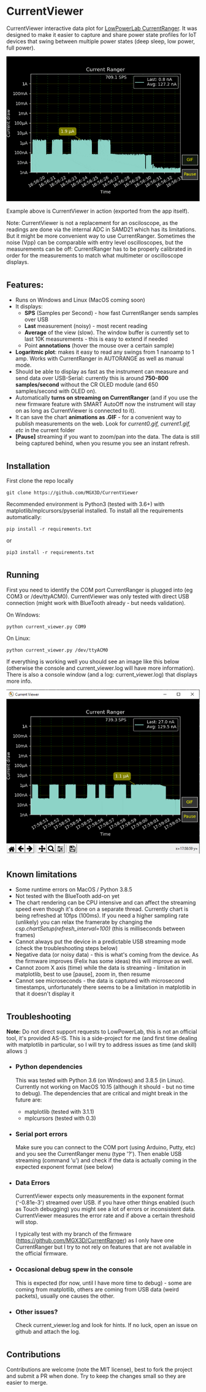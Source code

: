 # CurrentViewer

CurrentViewer interactive data plot for [LowPowerLab CurrentRanger](https://github.com/LowPowerLab/CurrentRanger). It was designed to make it easier to capture and share power state profiles for IoT devices that swing between multiple power states (deep sleep, low power, full power).

![Screenshot](./images/example1.gif)

Example above is CurrentViewer in action (exported from the app itself).

Note: CurrentViewer is not a replacement for an osciloscope, as the readings are done via the internal ADC in SAMD21 which has its limitations. But it might be more convenient way to use CurrentRanger. Sometimes the noise (Vpp) can be comparable with entry level oscilloscopes, but the measurements can be off: CurrentRanger has to be properly calibrated in order for the measurements to match what multimeter or oscilloscope displays.

#
## Features:
- Runs on Windows and Linux (MacOS coming soon)
- It displays:
    - __SPS__ (Samples per Second) - how fast CurrentRanger sends samples over USB
    - __Last__ measurement (noisy) - most recent reading
    - __Average__ of the view (slow). The window buffer is currently set to last 10K measurements - this is easy to extend if needed
    - Point __annotations__ (hover the mouse over a certain sample)
- __Logaritmic plot__: makes it easy to read any swings from 1 nanoamp to 1 amp. Works with CurrentRanger in AUTORANGE as well as manual mode.
- Should be able to display as fast as the instrument can measure and send data over USB-Serial: currently this is around __750-800 samples/second__ without the CR OLED module (and 650 samples/second with OLED on).
- Automatically __turns on streaming on CurrentRanger__ (and if you use the new firmware feature with SMART AutoOff now the instrument will stay on as long as CurrentViewer is connected to it).
- It can save the chart **animations as .GIF** - for a convenient way to publish measurements on the web. Look for *current0.gif, current1.gif, etc* in the current folder
- **[Pause]** streaming if you want to zoom/pan into the data. The data is still being captured behind, when you resume you see an instant refresh.

#
## Installation

First clone the repo locally

```
git clone https://github.com/MGX3D/CurrentViewer
```

Recommended environment is Python3 (tested with 3.6+) with matplotlib/mplcursors/pyserial installed. To install all the requirements automatically:

```
pip install -r requirements.txt
```
or
```
pip3 install -r requirements.txt
```

#
## Running

First you need to identify the COM port CurrentRanger is plugged into (eg COM3 or /dev/ttyACM0). CurrentViewer was only tested with direct USB connection (might work with BlueTooth already - but needs validation). 

On Windows:
```
python current_viewer.py COM9
```

On Linux:
```
python current_viewer.py /dev/ttyACM0
```

If everything is working well you should see an image like this below (otherwise the console and current_viewer.log will have more information). There is also a console window (and a log: current_viewer.log) that displays more info.

![Screenshot](./images/screenshot1.png)


#
## Known limitations

- Some runtime errors on MacOS / Python 3.8.5 
- Not tested with the BlueTooth add-on yet
- The chart rendering can be CPU intensive and can affect the streaming speed even though it's done on a separate thread. Currently chart is being refreshed at 10fps (100ms). If you need a higher sampling rate (unlikely) you can relax the framerate by changing the *csp.chartSetup(refresh_interval=100)* (this is milliseconds between frames)
- Cannot always put the device in a predictable USB streaming mode (check the troubleshooting steps below)
- Negative data (or noisy data) - this is what's coming from the device. As the firmware improves (Felix has some ideas) this will improve as well.
- Cannot zoom X axis (time) while the data is streaming - limitation in matplotlib, best to use [pause], zoom in, then resume
- Cannot see microseconds - the data is captured with microsecond timestamps, unfortunately there seems to be a limitation in matplotlib in that it doesn't display it 

#
## Troubleshooting

**Note:** Do not direct support requests to LowPowerLab, this is not an official tool, it's provided AS-IS. This is a side-project for me (and first time dealing with matplotlib in particular, so I will try to address issues as time (and skill) allows :) 

- ### Python dependencies
    This was tested with Python 3.6 (on Windows) and 3.8.5 (in Linux). Currently not working on MacOS 10.15 (although it should - but no time to debug).
    The dependencies that are critical and might break in the future are:
    - matplotlib (tested with 3.1.1)
    - mplcursors (tested with 0.3)

- ### Serial port errors
    Make sure you can connect to the COM port (using Arduino, Putty, etc) and you see the CurrentRanger menu (type '?'). Then enable USB streaming (command 'u') and check if the data is actually coming in the expected exponent format (see below)

- ### Data Errors
    CurrentViewer expects only measurements in the exponent format ('-0.81e-3') streamed over USB. if you have other things enabled (such as Touch debugging) you might see a lot of errors or inconsistent data. CurrentViewer measures the error rate and if above a certain threshold will stop. 

    I typically test with my branch of the firmware (https://github.com/MGX3D/CurrentRanger) as I only have one CurrentRanger but I try to not rely on features that are not available in the official firmware.

- ### Occasional debug spew in the console
    This is expected (for now, until I have more time to debug) - some are coming from matplotlib, others are coming from USB data (weird packets), usually one causes the other.

- ### Other issues?
    Check current_viewer.log and look for hints. If no luck, open an issue on github and attach the log.

#
## Contributions

Contributions are welcome (note the MIT license), best to fork the project and submit a PR when done. Try to keep the changes small so they are easier to merge.
